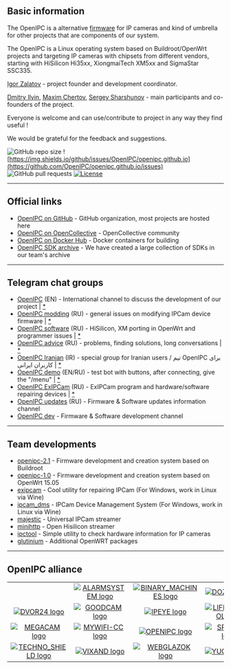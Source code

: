 
## Basic information

The OpenIPC is a alternative [firmware](https://github.com/OpenIPC) for IP cameras and kind of umbrella for other projects that are components of our system.

The OpenIPC is a Linux operating system based on Buildroot/OpenWrt projects and targeting IP cameras with chipsets from different vendors, starting with HiSilicon Hi35xx, XiongmaiTech XM5xx and SigmaStar SSC335.

[Igor Zalatov](https://web.telegram.org/#/im?p=@FlyRouter) - project founder and development coordinator.

[Dmitry Ilyin](https://web.telegram.org/#/im?p=@widgetii), [Maxim Chertov](https://web.telegram.org/#/im?p=@mAX3773), [Sergey Sharshunov](https://web.telegram.org/#/im?p=@USSSSSH) - main participants and co-founders of the project.

Everyone is welcome and can use/contribute to project in any way they find useful !

We would be grateful for the feedback and suggestions.

![GitHub repo size](https://img.shields.io/github/repo-size/OpenIPC/openipc.github.io)
![https://img.shields.io/github/issues/OpenIPC/openipc.github.io](https://github.com/OpenIPC/openipc.github.io/issues)
![GitHub pull requests](https://img.shields.io/github/issues-pr/OpenIPC/openipc.github.io)
[![License](https://img.shields.io/github/license/OpenIPC/openipc.github.io)](https://opensource.org/licenses/MIT)

---------------------------------------------------------------------------------

## Official links

* [OpenIPC on GitHub](https://github.com/OpenIPC/) - GitHub organization, most projects are hosted here
* [OpenIPC on OpenCollective](https://opencollective.com/openipc) - OpenCollective community
* [OpenIPC on Docker Hub](https://hub.docker.com/u/openipc) - Docker containers for building
* [OpenIPC SDK archive](https://dl.openipc.org/SDK/) - We have created a large collection of SDKs in our team's archive

---------------------------------------------------------------------------------

## Telegram chat groups

* [OpenIPC](https://t.me/openipc) (EN) - International channel to discuss the development of our project | [*](https://combot.org/c/1166652144)
* [OpenIPC modding](https://t.me/openipc_modding) (RU) - general issues on modifying IPCam device firmware | [*](https://combot.org/c/-1001247643198)
* [OpenIPC software](https://t.me/openipc_software) (RU) - HiSilicon, XM porting in OpenWrt and programmer issues | [*](https://combot.org/c/-1001196905312)
* [OpenIPC advice](https://t.me/openipc_advice) (RU) - problems, finding solutions, long conversations | [*](https://combot.org/c/1385065634)
* [OpenIPC Iranian](https://t.me/joinchat/T_GwQUBTJdfXJrFb) (IR) - special group for Iranian users / تیم OpenIPC برای کاربران ایرانی | [*](https://combot.org/c/-1001341239361)
* [OpenIPC demo](https://t.me/openipc_demo)  (EN/RU) - test bot with buttons, after connecting, give the "/menu" | [*](https://combot.org/c/1414887196)
* [OpenIPC ExIPCam](https://t.me/ExIPCam) (RU) - ExIPCam program and hardware/software repairing devices | [*](https://combot.org/c/1213889378)
* [OpenIPC updates](https://t.me/s/openipc_updates) (RU) - Firmware & Software updates information channel
* [OpenIPC dev](https://t.me/s/openipc_dev) - Firmware & Software development channel

---------------------------------------------------------------------------------

## Team developments

* [openipc-2.1](https://openipc.github.io/openipc-2.1) - Firmware development and creation system based on Buildroot
* [openipc-1.0](https://github.com/OpenIPC/chaos_calmer) - Firmware development and creation system based on OpenWrt 15.05
* [exipcam](http://team.openipc.org/exipcam) - Cool utility for repairing IPCam (For Windows, work in Linux via Wine)
* [ipcam_dms](http://team.openipc.org/ipcam_dms) - IPCam Device Management System (For Windows, work in Linux via Wine)
* [majestic](https://github.com/OpenIPC/majestic_issues/issues) - Universal IPCam streamer
* [minihttp](https://github.com/OpenIPC/hi_minihttp) - Open Hisilicon streamer
* [ipctool](https://openipc.github.io/ipctool) - Simple utility to check hardware information for IP cameras
* [glutinium](https://github.com/ZigFisher/Glutinium) - Additional OpenWRT packages

---------------------------------------------------------------------------------

## OpenIPC alliance

|   |   |   |   |
|:-:|:-:|:-:|:-:|
| | [![ALARMSYSTEM logo](https://openipc.github.io/images/partner_alarmsystem_mini.png "ALARMSYSTEM logo")](https://alarmsystem-cctv.ru/product-category/cctv-products/cctv-cameras/ip-cameras-cctv/?swoof=1&product_brands=openipc&really_curr_tax=189-product_cat) | [![BINARY_MACHINES logo](https://openipc.github.io/images/partner_binary-machines_mini.png "BINARY_MACHINES logo")](http://bmachines.ru) | [![DOZOR logo](https://openipc.github.io/images/partner_dozor_mini.png "DOZOR logo")](https://dozor-smart.ru) |
| [![DVOR24 logo](https://openipc.github.io/images/partner_dvor24_mini.png "DVOR24 logo")](https://dvor24.ru) | [![GOODCAM logo](https://openipc.github.io/images/partner_goodcam_mini.png "GOODCAM logo")](https://www.goodcam.io) | [![IPEYE logo](https://openipc.github.io/images/partner_ipeye_mini.png "IPEYE logo")](https://ipeye.ru) | [![LIFECONTROL logo](https://openipc.github.io/images/partner_lifecontrol_mini.png "LIFECONTROL logo")](https://lifecontrol.ru/) |
| [![MEGACAM logo](https://openipc.github.io/images/partner_megacam_mini.png "MEGACAM logo")](http://megacam.kz) | [![MYWIFI-CC logo](https://openipc.github.io/images/partner_mywifi-cc_mini.png "MYWIFI-CC logo")](https://xn--80aaaf0bh2e7a5c.xn--p1ai/) | [![OPENIPC logo](https://openipc.github.io/images/partner_openipc_mini.png "OPENIPC logo")](https://openipc.org) | [![SPUTNIK logo](https://openipc.github.io/images/partner_sputnik_mini.png "SPUTNIK logo")](https://sputnik.systems) |
| [![TECHNO_SHIELD logo](https://openipc.github.io/images/partner_techno-shield_mini.png "TECHNO_SCHIELD logo")](https://msvoko.ru) | [![VIXAND logo](https://openipc.github.io/images/partner_vixand_mini.png "VIXAND logo")](http://vixand.ru) | [![WEBGLAZOK logo](https://openipc.github.io/images/partner_webglazok_mini.png "WEBGLAZOK logo")](https://webglazok.com) | [![YUCCA logo](https://openipc.github.io/images/partner_yucca_mini.png "YUCCA logo")](https://yucca.app/en) |
